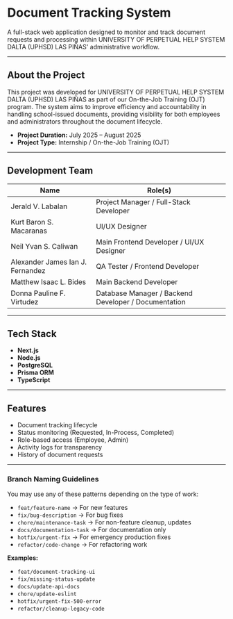 # Document Tracking System

A full-stack web application designed to monitor and track document requests and processing within UNIVERSITY OF PERPETUAL HELP SYSTEM DALTA (UPHSD) LAS PIÑAS' administrative workflow.

---  

## About the Project
This project was developed for UNIVERSITY OF PERPETUAL HELP SYSTEM DALTA (UPHSD) LAS PIÑAS as part of our On-the-Job Training (OJT) program. The system aims to improve efficiency and accountability in handling school-issued documents, providing visibility for both employees and administrators throughout the document lifecycle.

- **Project Duration:** July 2025 – August 2025
- **Project Type:** Internship / On-the-Job Training (OJT)

---

## Development Team

| Name                             | Role(s)                                              |
|----------------------------------|------------------------------------------------------|
| Jerald V. Labalan                | Project Manager / Full-Stack Developer               |
| Kurt Baron S. Macaranas          | UI/UX Designer                                       |
| Neil Yvan S. Caliwan             | Main Frontend Developer / UI/UX Designer             |
| Alexander James Ian J. Fernandez | QA Tester / Frontend Developer                       |
| Matthew Isaac L. Bides           | Main Backend Developer                               |
| Donna Pauline F. Virtudez        | Database Manager / Backend Developer / Documentation |
 
---

## Tech Stack
- **Next.js** 
- **Node.js**
- **PostgreSQL**
- **Prisma ORM**
- **TypeScript**

---

## Features
- Document tracking lifecycle
- Status monitoring (Requested, In-Process, Completed)
- Role-based access (Employee, Admin)
- Activity logs for transparency
- History of document requests

---

### Branch Naming Guidelines

You may use any of these patterns depending on the type of work:

- `feat/feature-name`       → For new features
- `fix/bug-description`     → For bug fixes
- `chore/maintenance-task`  → For non-feature cleanup, updates
- `docs/documentation-task` → For documentation only
- `hotfix/urgent-fix`       → For emergency production fixes
- `refactor/code-change`    → For refactoring work

**Examples:**
- `feat/document-tracking-ui`
- `fix/missing-status-update`
- `docs/update-api-docs`
- `chore/update-eslint`
- `hotfix/urgent-fix-500-error`
- `refactor/cleanup-legacy-code`
